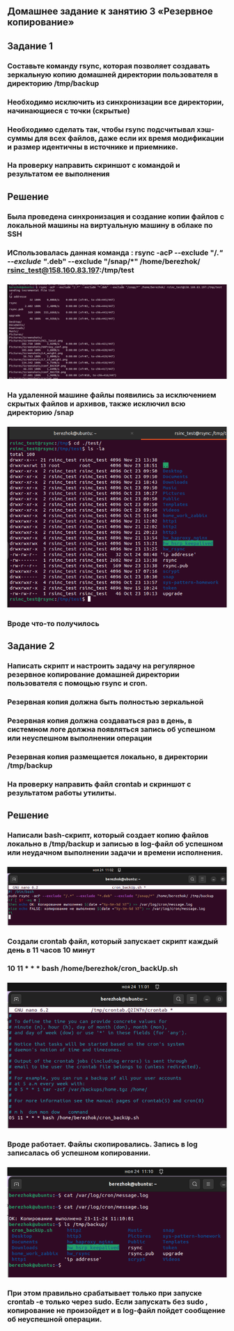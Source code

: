 ## Домашнее задание к занятию 3 «Резервное копирование»

## Задание 1
### Составьте команду rsync, которая позволяет создавать зеркальную копию домашней директории пользователя в директорию /tmp/backup
### Необходимо исключить из синхронизации все директории, начинающиеся с точки (скрытые)
### Необходимо сделать так, чтобы rsync подсчитывал хэш-суммы для всех файлов, даже если их время модификации и размер идентичны в источнике и приемнике.
### На проверку направить скриншот с командой и результатом ее выполнения
## Решение
### Была проведена синхронизация и создание копии файлов с локальной машины на виртуальную машину в облаке по SSH
### ИСпользовалась данная команда : rsync -acP --exclude "/.*" --exclude "*.deb" --exclude "/snap/*" /home/berezhok/ rsinc_test@158.160.83.197:/tmp/test
### ![](https://github.com/Berezhok/hw_rsync/blob/main/img/comand_rsync.png)
### На удаленной машине файлы появились за исключением скрытых файлов и архивов, также исключил всю директорию /snap
### ![](https://github.com/Berezhok/hw_rsync/blob/main/img/cloud_server.png)
### Вроде что-то получилось

## Задание 2
### Написать скрипт и настроить задачу на регулярное резервное копирование домашней директории пользователя с помощью rsync и cron.
### Резервная копия должна быть полностью зеркальной
### Резервная копия должна создаваться раз в день, в системном логе должна появляться запись об успешном или неуспешном выполнении операции
### Резервная копия размещается локально, в директории /tmp/backup
### На проверку направить файл crontab и скриншот с результатом работы утилиты.

## Решение
### Написали bash-скрипт, который создает копию файлов локально в /tmp/backup и записью в log-файл об успешном или неудачном выполнении задачи и времени исполнения.
### ![](https://github.com/Berezhok/hw_rsync/blob/main/img/bash.png)
### Создали crontab файл, который запускает скрипт каждый день в 11 часов 10 минут
### 10 11 * * * bash /home/berezhok/cron_backUp.sh
### ![](https://github.com/Berezhok/hw_rsync/blob/main/img/crontab_e.png)
### Вроде работает. Файлы скопировались. Запись в log записалась об успешном копировании. 
### ![](https://github.com/Berezhok/hw_rsync/blob/main/img/result.png)
### При этом правильно срабатывает только при запуске crontab -e только через sudo. Если запускать без sudo , копирование не произойдет и в log-файл пойдет сообщение об неуспешной операции.  
###
